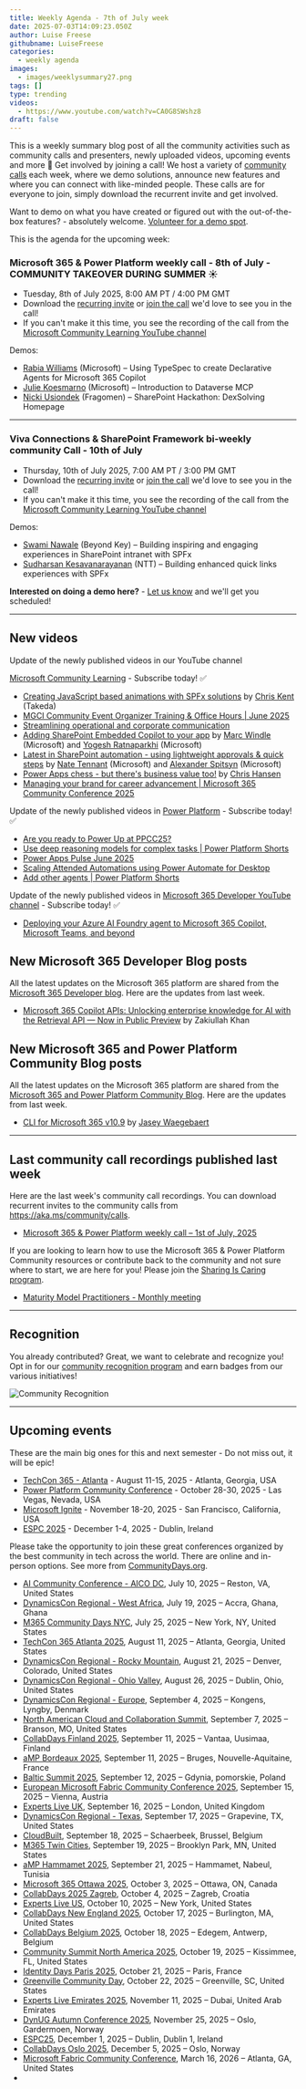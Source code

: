 ```yaml
---
title: Weekly Agenda - 7th of July week
date: 2025-07-03T14:09:23.050Z
author: Luise Freese
githubname: LuiseFreese
categories:
  - weekly agenda
images:
  - images/weeklysummary27.png
tags: []
type: trending
videos:
  - https://www.youtube.com/watch?v=CA0G8SWshz8
draft: false
---
```


This is a weekly summary blog post of all the community activities such as community calls and presenters, newly uploaded videos, upcoming events and more 🚀
Get involved by joining a call! We host a variety of [community calls](https://aka.ms/community/calls) each week, where we demo solutions, announce new features and where you can connect with like-minded people. These calls are for everyone to join, simply download the recurrent invite and get involved. 

Want to demo on what you have created or figured out with the out-of-the-box features? - absolutely welcome. [Volunteer for a demo spot](https://aka.ms/community/request/demo).

This is the agenda for the upcoming week:

### Microsoft 365 & Power Platform weekly call - 8th of July - COMMUNITY TAKEOVER DURING SUMMER ☀️

* Tuesday, 8th of July 2025, 8:00 AM PT / 4:00 PM GMT
* Download the [recurring invite](https://aka.ms/m365-dev-call) or [join the call](https://aka.ms/m365-dev-call-join) we'd love to see you in the call!
* If you can't make it this time, you see the recording of the call from the [Microsoft Community Learning YouTube channel](https://www.youtube.com/playlist?list=PLR9nK3mnD-OUQOW86tT5dkCRQAVGY7DlH)

Demos: 

* [Rabia Williams](https://www.linkedin.com/in/rabiawilliams/) (Microsoft) – Using TypeSpec to create Declarative Agents for Microsoft 365 Copilot
* [Julie Koesmarno](https://www.linkedin.com/in/juliekoesmarno/) (Microsoft) – Introduction to Dataverse MCP
* [Nicki Usiondek](https://www.linkedin.com/in/nusiondek/) (Fragomen) – SharePoint Hackathon: DexSolving Homepage

---


### Viva Connections & SharePoint Framework bi-weekly community Call - 10th of July

* Thursday, 10th of July 2025, 7:00 AM PT / 3:00 PM GMT
* Download the [recurring invite](https://aka.ms/spdev-spfx-call) or [join the call](https://aka.ms/spdev-spfx-call-join) we'd love to see you in the call!
* If you can't make it this time, you see the recording of the call from the [Microsoft Community Learning YouTube channel](https://www.youtube.com/watch?v=gAqUr9wa2_0&list=PLR9nK3mnD-OURfm5Ypu-wK52cxBv_gXCA)

Demos:

* [Swami Nawale](https://www.linkedin.com/in/swaminawale/) (Beyond Key) – Building inspiring and engaging experiences in SharePoint intranet with SPFx
* [Sudharsan Kesavanarayanan](https://www.linkedin.com/in/sudharsan-kesavanarayanan-75b2bbb/) (NTT) – Building enhanced quick links experiences with SPFx


**Interested on doing a demo here?** - [Let us know](https://aka.ms/community/request/demo) and we'll get you scheduled!

---

## New videos 

Update of the newly published videos in our YouTube channel 

[Microsoft Community Learning](https://www.youtube.com/@MicrosoftCommunityLearning) - Subscribe today! ✅

* [Creating JavaScript based animations with SPFx solutions](https://www.youtube.com/watch?v=Zm6Snx_NRes) by [Chris Kent](https://www.linkedin.com/in/thechriskent/) (Takeda)
* [MGCI Community Event Organizer Training & Office Hours | June 2025](https://www.youtube.com/watch?v=lxDrzS_Dg9w)
* [Streamlining operational and corporate communication](https://www.youtube.com/watch?v=Em6aV1oD_L4)
* [Adding SharePoint Embedded Copilot to your app](https://www.youtube.com/watch?v=SY1dmbge83U) by [Marc Windle](https://www.linkedin.com/in/marc/) (Microsoft) and [Yogesh Ratnaparkhi](https://www.linkedin.com/in/yogeshratna/) (Microsoft)
* [Latest in SharePoint automation - using lightweight approvals & quick steps](https://www.youtube.com/watch?v=E0ap197l164) by [Nate Tennant](https://www.linkedin.com/in/nathantennant/) (Microsoft) and [Alexander Spitsyn](https://www.linkedin.com/in/2zzyq/) (Microsoft)
* [Power Apps chess - but there's business value too!](https://www.youtube.com/watch?v=fxiYXsV4tuw) by [Chris Hansen​​](https://www.linkedin.com/in/skillsthrills/)
* [Managing your brand for career advancement | Microsoft 365 Community Conference 2025](https://www.youtube.com/watch?v=E1qmqI8DELY)

Update of the newly published videos in [Power Platform](https://www.youtube.com/@mspowerplatform) - Subscribe today! ✅

* [Are you ready to Power Up at PPCC25?](https://www.youtube.com/watch?v=8D9KdG2YkLc)
* [Use deep reasoning models for complex tasks | Power Platform Shorts](https://www.youtube.com/watch?v=lhvwSvG-fTo)
* [Power Apps Pulse June 2025](https://www.youtube.com/watch?v=0qSyzRM1ld0)
* [Scaling Attended Automations using Power Automate for Desktop](https://www.youtube.com/watch?v=PZiOdDvJc9I)
* [Add other agents | Power Platform Shorts](https://www.youtube.com/watch?v=jlRRRrdfuF4)

Update of the newly published videos in [Microsoft 365 Developer YouTube channel](https://www.youtube.com/@Microsoft365Developer) - Subscribe today! ✅

* [Deploying your Azure AI Foundry agent to Microsoft 365 Copilot, Microsoft Teams, and beyond](https://www.youtube.com/watch?v=U9Yv2vjKYbI)

## New Microsoft 365 Developer Blog posts

All the latest updates on the Microsoft 365 platform are shared from the [Microsoft 365 Developer blog](https://devblogs.microsoft.com/microsoft365dev/). Here are the updates from last week.


* [Microsoft 365 Copilot APIs: Unlocking enterprise knowledge for AI with the Retrieval API — Now in Public Preview](https://devblogs.microsoft.com/microsoft365dev/microsoft-365-copilot-apis-unlocking-enterprise-knowledge-for-ai-with-the-retrieval-api/) by Zakiullah Khan


## New Microsoft 365 and Power Platform Community Blog posts

All the latest updates on the Microsoft 365 platform are shared from the [Microsoft 365 and Power Platform Community Blog](https://pnp.github.io/blog/). Here are the updates from last week.

* [CLI for Microsoft 365 v10.9](https://pnp.github.io/blog/cli-for-microsoft-365/cli-for-microsoft-365-v10-9/) by [Jasey Waegebaert](https://github.com/jwaegebaert/)


---

## Last community call recordings published last week

Here are the last week's community call recordings. You can download recurrent invites to the community calls from https://aka.ms/community/calls.

* [Microsoft 365 & Power Platform weekly call – 1st of July, 2025](https://www.youtube.com/watch?v=2YZzB7buT-I)



If you are looking to learn how to use the Microsoft 365 & Power Platform Community resources or contribute back to the community and not sure where to start, we are here for you! Please join the [Sharing Is Caring program](https://pnp.github.io/sharing-is-caring/).

* [Maturity Model Practitioners - Monthly meeting](https://aka.ms/mm4m365/invite)

---

## Recognition

You already contributed? Great, we want to celebrate and recognize you! Opt in for our [community recognition program](https://pnp.github.io/recognitionprogram/) and earn badges from our various initiatives! 

![Community Recognition](../images/community-recognition-2025.png)

---

## Upcoming events

These are the main big ones for this and next semester - Do not miss out, it will be epic!


* [TechCon 365 - Atlanta](https://techcon365.com/Atlanta/) - August 11-15, 2025 - Atlanta, Georgia, USA
* [Power Platform Community Conference](https://powerplatformconf.com/) - October 28-30, 2025 - Las Vegas, Nevada, USA
* [Microsoft Ignite](https://ignite.microsoft.com/) - November 18-20, 2025 - San Francisco, California, USA
* [ESPC 2025](https://www.sharepointeurope.com/) - December 1-4, 2025 - Dublin, Ireland

Please take the opportunity to join these great conferences organized by the best community in tech across the world. There are online and in-person options. See more from [CommunityDays.org](https://www.communitydays.org/).


* [AI Community Conference - AICO DC](https://www.communitydays.org/event/2025-07-10/ai-community-conference-aico-dc), July 10, 2025 – Reston, VA, United States
* [DynamicsCon Regional - West Africa](https://www.communitydays.org/event/2025-07-19/dynamicscon-regional-west-africa), July 19, 2025 – Accra, Ghana, Ghana
* [M365 Community Days NYC](https://www.communitydays.org/event/2025-07-25/m365-community-days-nyc), July 25, 2025 – New York, NY, United States
* [TechCon 365 Atlanta 2025](https://www.communitydays.org/event/2025-08-11/techcon-365-atlanta-2025), August 11, 2025 – Atlanta, Georgia, United States
* [DynamicsCon Regional - Rocky Mountain](https://www.communitydays.org/event/2025-08-21/dynamicscon-regional-rocky-mountain), August 21, 2025 – Denver, Colorado, United States
* [DynamicsCon Regional - Ohio Valley](https://www.communitydays.org/event/2025-08-26/dynamicscon-regional-ohio-valley), August 26, 2025 – Dublin, Ohio, United States
* [DynamicsCon Regional - Europe](https://www.communitydays.org/event/2025-09-04/dynamicscon-regional-europe), September 4, 2025 – Kongens, Lyngby, Denmark
* [North American Cloud and Collaboration Summit](https://www.communitydays.org/event/2025-09-07/north-american-cloud-and-collaboration-summit), September 7, 2025 – Branson, MO, United States
* [CollabDays Finland 2025](https://www.communitydays.org/event/2025-09-11/collabdays-finland-2025), September 11, 2025 – Vantaa, Uusimaa, Finland
* [aMP Bordeaux 2025](https://www.communitydays.org/event/2025-09-11/amp-bordeaux-2025), September 11, 2025 – Bruges, Nouvelle-Aquitaine, France
* [Baltic Summit 2025](https://www.communitydays.org/event/2025-09-12/baltic-summit-2025), September 12, 2025 – Gdynia, pomorskie, Poland
* [European Microsoft Fabric Community Conference 2025](https://www.communitydays.org/event/2025-09-15/european-microsoft-fabric-community-conference-2025), September 15, 2025 – Vienna, Austria
* [Experts Live UK](https://www.communitydays.org/event/2025-09-16/experts-live-uk), September 16, 2025 – London, United Kingdom
* [DynamicsCon Regional - Texas](https://www.communitydays.org/event/2025-09-17/dynamicscon-regional-texas), September 17, 2025 – Grapevine, TX, United States
* [CloudBuilt](https://www.communitydays.org/event/2025-09-18/cloudbuilt), September 18, 2025 – Schaerbeek, Brussel, Belgium
* [M365 Twin Cities](https://www.communitydays.org/event/2025-09-19/m365-twin-cities), September 19, 2025 – Brooklyn Park, MN, United States
* [aMP Hammamet 2025](https://www.communitydays.org/event/2025-09-21/amp-hammamet-2025), September 21, 2025 – Hammamet, Nabeul, Tunisia
* [Microsoft 365 Ottawa 2025](https://www.communitydays.org/event/2025-10-03/microsoft-365-ottawa-2025), October 3, 2025 – Ottawa, ON, Canada
* [CollabDays 2025 Zagreb](https://www.communitydays.org/event/2025-10-04/collabdays-2025-zagreb), October 4, 2025 – Zagreb, Croatia
* [Experts Live US](https://www.communitydays.org/event/2025-10-10/experts-live-us), October 10, 2025 – New York, United States
* [CollabDays New England 2025](https://www.communitydays.org/event/2025-10-17/collabdays-new-england-2025), October 17, 2025 – Burlington, MA, United States
* [CollabDays Belgium 2025](https://www.communitydays.org/event/2025-10-18/collabdays-belgium-2025), October 18, 2025 – Edegem, Antwerp, Belgium
* [Community Summit North America 2025](https://www.communitydays.org/event/2025-10-19/community-summit-north-america-2025), October 19, 2025 – Kissimmee, FL, United States
* [Identity Days Paris 2025](https://www.communitydays.org/event/2025-10-21/identity-days-paris-2025), October 21, 2025 – Paris, France
* [Greenville Community Day](https://www.communitydays.org/event/2025-10-22/greenville-community-day), October 22, 2025 – Greenville, SC, United States
* [Experts Live Emirates 2025](https://www.communitydays.org/event/2025-11-11/experts-live-emirates-2025), November 11, 2025 – Dubai, United Arab Emirates
* [DynUG Autumn Conference 2025](https://www.communitydays.org/event/2025-11-25/dynug-autumn-conference-2025), November 25, 2025 – Oslo, Gardermoen, Norway
* [ESPC25](https://www.communitydays.org/event/2025-12-01/espc25), December 1, 2025 – Dublin, Dublin 1, Ireland
* [CollabDays Oslo 2025](https://www.communitydays.org/event/2025-12-05/collabdays-oslo-2025), December 5, 2025 – Oslo, Norway
* [Microsoft Fabric Community Conference](https://www.communitydays.org/event/2026-03-16/microsoft-fabric-community-conference), March 16, 2026 – Atlanta, GA, United States
* 